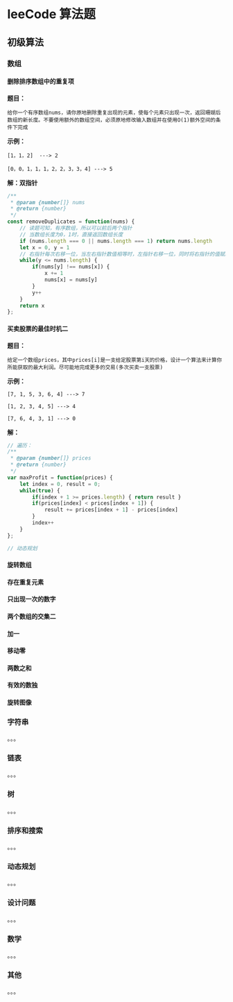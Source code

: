 # leeCode 算法题

## 初级算法

### 数组

#### 删除排序数组中的重复项

**题目：**

`给你一个有序数组nums，请你原地删除重复出现的元素，使每个元素只出现一次，返回珊瑚后数组的新长度。不要使用额外的数组空间，必须原地修改输入数组并在使用O(1)额外空间的条件下完成`

**示例：**

`[1，1，2]  ---> 2`

`[0，0，1，1，1，2，2，3，3，4] ---> 5`

**解：双指针**

```js
/**
 * @param {number[]} nums
 * @return {number}
 */
const removeDuplicates = function(nums) {
    // 读题可知，有序数组，所以可以前后两个指针
    // 当数组长度为0，1时，直接返回数组长度 
    if (nums.length === 0 || nums.length === 1) return nums.length
    let x = 0, y = 1
    // 右指针每次右移一位，当左右指针数值相等时，左指针右移一位，同时将右指针的值赋给左指针
    while(y <= nums.length) {
        if(nums[y] !== nums[x]) {
            x += 1
            nums[x] = nums[y]
        }
        y++
    }
    return x
};
```





#### 买卖股票的最佳时机二

**题目：**

`给定一个数组prices，其中prices[i]是一支给定股票第i天的价格，设计一个算法来计算你所能获取的最大利润。尽可能地完成更多的交易(多次买卖一支股票)`

**示例：**

`[7, 1, 5, 3, 6, 4] ---> 7`

`[1, 2, 3, 4, 5] ---> 4`

`[7, 6, 4, 3, 1] ---> 0`

**解：**

```js
// 遍历：
/**
 * @param {number[]} prices
 * @return {number}
 */
var maxProfit = function(prices) {
    let index = 0, result = 0;
    while(true) {
        if(index + 1 >= prices.length) { return result }
        if(prices[index] < prices[index + 1]) {
            result += prices[index + 1] - prices[index]
        } 
        index++
    }
};

// 动态规划
```



#### 旋转数组

#### 存在重复元素

#### 只出现一次的数字

#### 两个数组的交集二

#### 加一

#### 移动零

#### 两数之和

#### 有效的数独

#### 旋转图像

### 字符串

。。。

### 链表

。。。

### 树

。。。

### 排序和搜索

。。。

### 动态规划

。。。

### 设计问题

。。。

### 数学

。。。

### 其他

。。。